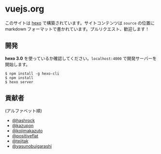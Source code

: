 # vuejs.org

このサイトは [hexo](http://zespia.tw/hexo) で構築されています。サイトコンテンツは `source` の位置に markdown フォーマットで書かれています。プルリクエスト、歓迎します！

## 開発

**hexo 3.0** を使っているか確認してください。`localhost:4000` で開発サーバーを開始します。

```
$ npm install -g hexo-cli
$ npm install
$ hexo server
```

## 貢献者
(アルファベット順)

- [@hashrock](https://github.com/hashrock)
- [@kazupon](https://github.com/kazupon)
- [@kojimakazuto](https://github.com/kojimakazuto)
- [@positiveflat](https://github.com/positiveflat)
- [@tejitak](https://github.com/tejitak)
- [@yasunobuigarashi](https://github.com/yasunobuigarashi)
